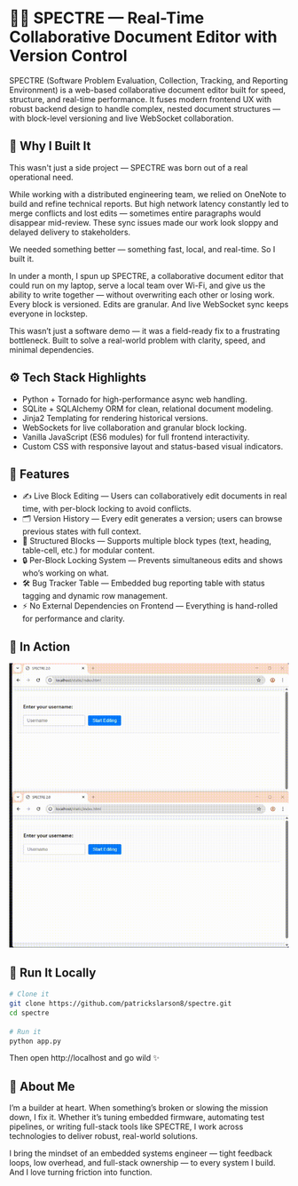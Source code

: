# 🕵️‍♂️ SPECTRE — Real-Time Collaborative Document Editor with Version Control
SPECTRE (Software Problem Evaluation, Collection, Tracking, and Reporting Environment) is a web-based collaborative document editor built for speed, structure, and real-time performance. It fuses modern frontend UX with robust backend design to handle complex, nested document structures — with block-level versioning and live WebSocket collaboration.

## 🧪 Why I Built It
This wasn't just a side project — SPECTRE was born out of a real operational need.

While working with a distributed engineering team, we relied on OneNote to build and refine technical reports. But high network latency constantly led to merge conflicts and lost edits — sometimes entire paragraphs would disappear mid-review. These sync issues made our work look sloppy and delayed delivery to stakeholders.

We needed something better — something fast, local, and real-time.
So I built it.

In under a month, I spun up SPECTRE, a collaborative document editor that could run on my laptop, serve a local team over Wi-Fi, and give us the ability to write together — without overwriting each other or losing work. Every block is versioned. Edits are granular. And live WebSocket sync keeps everyone in lockstep.

This wasn’t just a software demo — it was a field-ready fix to a frustrating bottleneck.
Built to solve a real-world problem with clarity, speed, and minimal dependencies.

## ⚙️ Tech Stack Highlights
- Python + Tornado for high-performance async web handling.
- SQLite + SQLAlchemy ORM for clean, relational document modeling.
- Jinja2 Templating for rendering historical versions.
- WebSockets for live collaboration and granular block locking.
- Vanilla JavaScript (ES6 modules) for full frontend interactivity.
- Custom CSS with responsive layout and status-based visual indicators.

## 🧠 Features
- ✍️ Live Block Editing — Users can collaboratively edit documents in real time, with per-block locking to avoid conflicts.
- 🗂 Version History — Every edit generates a version; users can browse previous states with full context.
- 🧩 Structured Blocks — Supports multiple block types (text, heading, table-cell, etc.) for modular content.
- 🔒 Per-Block Locking System — Prevents simultaneous edits and shows who’s working on what.
- 🛠 Bug Tracker Table — Embedded bug reporting table with status tagging and dynamic row management.
- ⚡ No External Dependencies on Frontend — Everything is hand-rolled for performance and clarity.

## 📸 In Action
![SPECTRE Demo](assets/demo.gif)

## 🚀 Run It Locally
```bash
# Clone it
git clone https://github.com/patrickslarson8/spectre.git
cd spectre

# Run it
python app.py
```
Then open http://localhost and go wild ✨

## 👋 About Me
I’m a builder at heart. When something’s broken or slowing the mission down, I fix it. Whether it’s tuning embedded firmware, automating test pipelines, or writing full-stack tools like SPECTRE, I work across technologies to deliver robust, real-world solutions.

I bring the mindset of an embedded systems engineer — tight feedback loops, low overhead, and full-stack ownership — to every system I build.
And I love turning friction into function.
